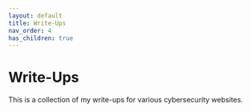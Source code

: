 ```yaml
---
layout: default
title: Write-Ups
nav_order: 4
has_children: true
---
```


# Write-Ups

This is a collection of my write-ups for various cybersecurity websites.